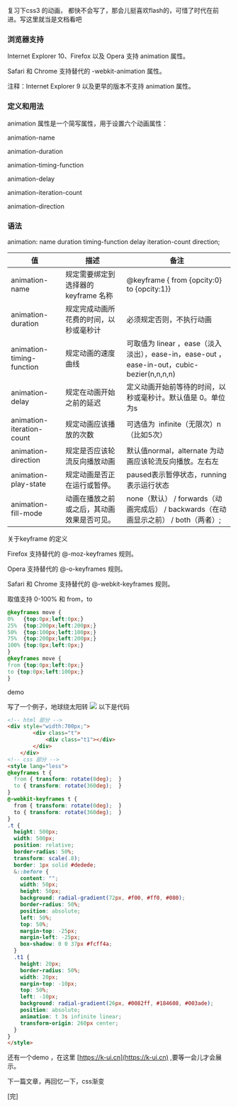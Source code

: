 复习下css3 的动画， 都快不会写了，那会儿挺喜欢flash的，可惜了时代在前进。写这里就当是文档看吧

### 浏览器支持
Internet Explorer 10、Firefox 以及 Opera 支持 animation 属性。

Safari 和 Chrome 支持替代的 -webkit-animation 属性。 

注释：Internet Explorer 9 以及更早的版本不支持 animation 属性。

### 定义和用法
animation 属性是一个简写属性，用于设置六个动画属性：

animation-name 

animation-duration 

animation-timing-function 

animation-delay 

animation-iteration-count 

animation-direction

### 语法
animation: name duration timing-function delay iteration-count direction;

 | 值                        | 描述                                       | 备注                                                                                       |
 | ------------------------- | ------------------------------------------ | ------------------------------------------------------------------------------------------ |
 | animation-name            | 规定需要绑定到选择器的 keyframe 名称       | @keyframe { from {opcity:0} to {opcity:1}}                                                 |
 | animation-duration        | 规定完成动画所花费的时间，以秒或毫秒计     | 必须规定否则，不执行动画                                                                   |
 | animation-timing-function | 规定动画的速度曲线                         | 可取值为 linear ，ease（淡入淡出），ease-in，ease-out ，ease-in-out，cubic-bezier(n,n,n,n) |
 | animation-delay           | 规定在动画开始之前的延迟                   | 定义动画开始前等待的时间，以秒或毫秒计。默认值是 0。单位为s                                |
 | animation-iteration-count | 规定动画应该播放的次数                     | 可选值为  infinite（无限次）n（比如5次）                                                   |
 | animation-direction       | 规定是否应该轮流反向播放动画               | 默认值normal，alternate 为动画应该轮流反向播放。左右左                                     |
 | animation-play-state      | 规定动画是否正在运行或暂停。               | paused表示暂停状态，running表示运行状态                                                    |
 | animation-fill-mode       | 动画在播放之前或之后，其动画效果是否可见。 | none（默认）  / forwards（动画完成后） / backwards（在动画显示之前） / both（两者）;       |
关于keyfr​ame 的定义

Firefox 支持替代的 @-moz-keyframes 规则。

Opera 支持替代的 @-o-keyframes 规则。

Safari 和 Chrome 支持替代的 @-webkit-keyframes 规则。

取值支持 0-100% 和 from，to
```css
@keyframes move {
0%   {top:0px;left:0px;}
25%  {top:200px;left:200px;}
50%  {top:100px;left:100px;}
75%  {top:200px;left:200px;}
100% {top:0px;left:0px;}
}
@keyframes move {
from {top:0px;left:0px;}
to {top:0px;left:100px;}
}
```
demo 

写了一个例子，地球绕太阳转
![](https://chuchur.com/upload/2018-4-5/1526626255721.gif)
以下是代码
```html
<!-- html 部分 -->
<div style="width:700px;">
        <div class="t">
            <div class="t1"></div>
        </div>
    </div>
<!-- css 部分 -->
<style lang="less">
@keyframes t {
  from { transform: rotate(0deg);  }
  to { transform: rotate(360deg);  }
}
@-webkit-keyframes t {
  from { transform: rotate(0deg);  }
  to { transform: rotate(360deg);  }
}
.t {
  height: 500px;
  width: 500px;
  position: relative;
  border-radius: 50%;
  transform: scale(.8);
  border: 1px solid #dedede;
  &::before {
    content: "";
    width: 50px;
    height: 50px;
    background: radial-gradient(72px, #f00, #ff0, #080);
    border-radius: 50%;
    position: absolute;
    left: 50%;
    top: 50%;
    margin-top: -25px;
    margin-left: -25px;
    box-shadow: 0 0 37px #fcff4a;
  }
  .t1 {
    height: 20px;
    border-radius: 50%;
    width: 20px;
    margin-top: -10px;
    top: 50%;
    left: -10px;
    background: radial-gradient(26px, #0082ff, #184608, #003ade);
    position: absolute;
    animation: t 3s infinite linear;
    transform-origin: 260px center;
  }
}
</style>
```
还有一个demo ，在这里 [https://k-ui.cn](https://k-ui.cn) ,要等一会儿才会展示。

下一篇文章，再回忆一下，css渐变

[完]